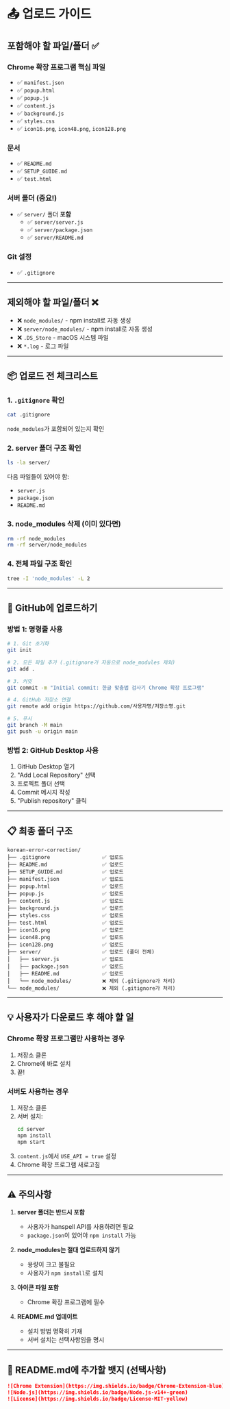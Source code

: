 # 📤 업로드 가이드

## 포함해야 할 파일/폴더 ✅

### Chrome 확장 프로그램 핵심 파일
- ✅ `manifest.json`
- ✅ `popup.html`
- ✅ `popup.js`
- ✅ `content.js`
- ✅ `background.js`
- ✅ `styles.css`
- ✅ `icon16.png`, `icon48.png`, `icon128.png`

### 문서
- ✅ `README.md`
- ✅ `SETUP_GUIDE.md`
- ✅ `test.html`

### 서버 폴더 (중요!)
- ✅ `server/` 폴더 **포함**
  - ✅ `server/server.js`
  - ✅ `server/package.json`
  - ✅ `server/README.md`

### Git 설정
- ✅ `.gitignore`

---

## 제외해야 할 파일/폴더 ❌

- ❌ `node_modules/` - npm install로 자동 생성
- ❌ `server/node_modules/` - npm install로 자동 생성
- ❌ `.DS_Store` - macOS 시스템 파일
- ❌ `*.log` - 로그 파일

---

## 📦 업로드 전 체크리스트

### 1. `.gitignore` 확인
```bash
cat .gitignore
```
`node_modules`가 포함되어 있는지 확인

### 2. server 폴더 구조 확인
```bash
ls -la server/
```
다음 파일들이 있어야 함:
- `server.js`
- `package.json`
- `README.md`

### 3. node_modules 삭제 (이미 있다면)
```bash
rm -rf node_modules
rm -rf server/node_modules
```

### 4. 전체 파일 구조 확인
```bash
tree -I 'node_modules' -L 2
```

---

## 🚀 GitHub에 업로드하기

### 방법 1: 명령줄 사용

```bash
# 1. Git 초기화
git init

# 2. 모든 파일 추가 (.gitignore가 자동으로 node_modules 제외)
git add .

# 3. 커밋
git commit -m "Initial commit: 한글 맞춤법 검사기 Chrome 확장 프로그램"

# 4. GitHub 저장소 연결
git remote add origin https://github.com/사용자명/저장소명.git

# 5. 푸시
git branch -M main
git push -u origin main
```

### 방법 2: GitHub Desktop 사용

1. GitHub Desktop 열기
2. "Add Local Repository" 선택
3. 프로젝트 폴더 선택
4. Commit 메시지 작성
5. "Publish repository" 클릭

---

## 📋 최종 폴더 구조

```
korean-error-correction/
├── .gitignore                 ✅ 업로드
├── README.md                  ✅ 업로드
├── SETUP_GUIDE.md             ✅ 업로드
├── manifest.json              ✅ 업로드
├── popup.html                 ✅ 업로드
├── popup.js                   ✅ 업로드
├── content.js                 ✅ 업로드
├── background.js              ✅ 업로드
├── styles.css                 ✅ 업로드
├── test.html                  ✅ 업로드
├── icon16.png                 ✅ 업로드
├── icon48.png                 ✅ 업로드
├── icon128.png                ✅ 업로드
├── server/                    ✅ 업로드 (폴더 전체)
│   ├── server.js              ✅ 업로드
│   ├── package.json           ✅ 업로드
│   ├── README.md              ✅ 업로드
│   └── node_modules/          ❌ 제외 (.gitignore가 처리)
└── node_modules/              ❌ 제외 (.gitignore가 처리)
```

---

## 💡 사용자가 다운로드 후 해야 할 일

### Chrome 확장 프로그램만 사용하는 경우
1. 저장소 클론
2. Chrome에 바로 설치
3. 끝!

### 서버도 사용하는 경우
1. 저장소 클론
2. 서버 설치:
   ```bash
   cd server
   npm install
   npm start
   ```
3. `content.js`에서 `USE_API = true` 설정
4. Chrome 확장 프로그램 새로고침

---

## ⚠️ 주의사항

1. **server 폴더는 반드시 포함**
   - 사용자가 hanspell API를 사용하려면 필요
   - `package.json`이 있어야 `npm install` 가능

2. **node_modules는 절대 업로드하지 않기**
   - 용량이 크고 불필요
   - 사용자가 `npm install`로 설치

3. **아이콘 파일 포함**
   - Chrome 확장 프로그램에 필수

4. **README.md 업데이트**
   - 설치 방법 명확히 기재
   - 서버 설치는 선택사항임을 명시

---

## 🎯 README.md에 추가할 뱃지 (선택사항)

```markdown
![Chrome Extension](https://img.shields.io/badge/Chrome-Extension-blue)
![Node.js](https://img.shields.io/badge/Node.js-v14+-green)
![License](https://img.shields.io/badge/License-MIT-yellow)
```

